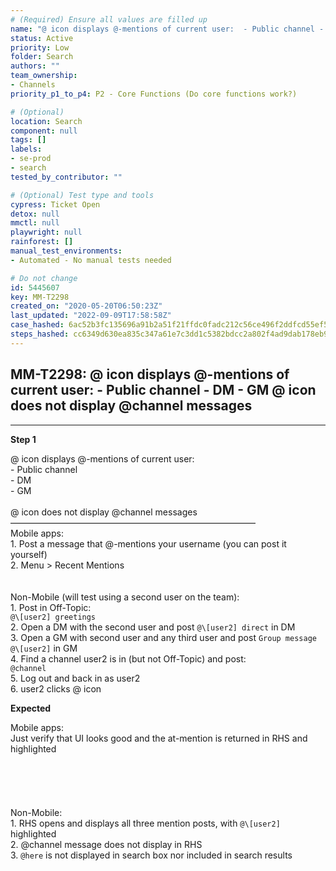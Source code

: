 ```yaml
---
# (Required) Ensure all values are filled up
name: "@ icon displays @-mentions of current user:  - Public channel - DM - GM  @ icon does not display @channel messages"
status: Active
priority: Low
folder: Search
authors: ""
team_ownership:
- Channels
priority_p1_to_p4: P2 - Core Functions (Do core functions work?)

# (Optional)
location: Search
component: null
tags: []
labels:
- se-prod
- search
tested_by_contributor: ""

# (Optional) Test type and tools
cypress: Ticket Open
detox: null
mmctl: null
playwright: null
rainforest: []
manual_test_environments:
- Automated - No manual tests needed

# Do not change
id: 5445607
key: MM-T2298
created_on: "2020-05-20T06:50:23Z"
last_updated: "2022-09-09T17:58:58Z"
case_hashed: 6ac52b3fc135696a91b2a51f21ffdc0fadc212c56ce496f2ddfcd55ef5fff0a9b93ab5da64e510c4ea09a546f6a17e88
steps_hashed: cc6349d630ea835c347a61e7c3dd1c5382bdcc2a802f4ad9dab178eb92f5357de534d18dc586be99712160ffd5856d27
---
```


<!-- (Auto-generated) Based on frontmatter's "key" and "name" -->

## MM-T2298: @ icon displays @-mentions of current user: - Public channel - DM - GM @ icon does not display @channel messages

---

**Step 1**

@ icon displays @-mentions of current user:\
\- Public channel\
\- DM\
\- GM\
\
@ icon does not display @channel messages\
————————————————————————————\
Mobile apps:\
1\. Post a message that @-mentions your username (you can post it yourself)\
2\. Menu > Recent Mentions\
\
\
Non-Mobile (will test using a second user on the team):\
1\. Post in Off-Topic:\
`@\[user2] greetings`\
2\. Open a DM with the second user and post `@\[user2] direct` in DM\
3\. Open a GM with second user and any third user and post `Group message @\[user2]` in GM\
4\. Find a channel user2 is in (but not Off-Topic) and post:\
`@channel`\
5\. Log out and back in as user2\
6\. user2 clicks @ icon

**Expected**

Mobile apps:\
Just verify that UI looks good and the at-mention is returned in RHS and highlighted\
\
\
\
\
\
Non-Mobile:\
1\. RHS opens and displays all three mention posts, with `@\[user2]` highlighted\
2\. @channel message does not display in RHS\
3\. `@here` is not displayed in search box nor included in search results
